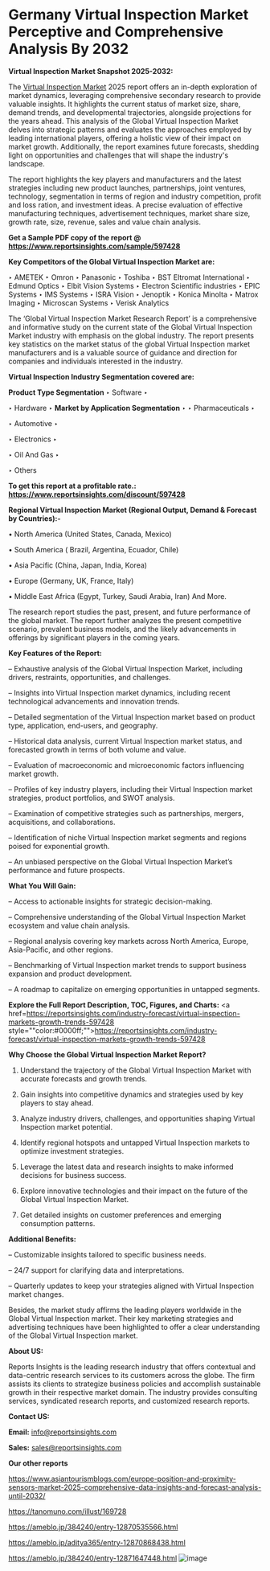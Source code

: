 # Germany Virtual Inspection Market Perceptive and Comprehensive Analysis By 2032

<strong>Virtual Inspection Market Snapshot 2025-2032:</strong>

The <a href=https://www.reportsinsights.com/sample/597428>Virtual Inspection Market</a> 2025 report offers an in-depth exploration of market dynamics, leveraging comprehensive secondary research to provide valuable insights. It highlights the current status of market size, share, demand trends, and developmental trajectories, alongside projections for the years ahead. This analysis of the Global Virtual Inspection Market delves into strategic patterns and evaluates the approaches employed by leading international players, offering a holistic view of their impact on market growth. Additionally, the report examines future forecasts, shedding light on opportunities and challenges that will shape the industry's landscape.

The report highlights the key players and manufacturers and the latest strategies including new product launches, partnerships, joint ventures, technology, segmentation in terms of region and industry competition, profit and loss ration, and investment ideas. A precise evaluation of effective manufacturing techniques, advertisement techniques, market share size, growth rate, size, revenue, sales and value chain analysis.

<strong>Get a Sample PDF copy of the report @ <a href=https://www.reportsinsights.com/sample/597428 style=color:#0000ff;>https://www.reportsinsights.com/sample/597428</a></strong>

<strong>Key Competitors of the Global Virtual Inspection Market are:</strong>

‣ AMETEK
‣ Omron
‣ Panasonic
‣ Toshiba
‣ BST Eltromat International
‣ Edmund Optics
‣ Elbit Vision Systems
‣ Electron Scientific industries
‣ EPIC Systems
‣ IMS Systems
‣ ISRA Vision
‣ Jenoptik
‣ Konica Minolta
‣ Matrox Imaging
‣ Microscan Systems
‣ Verisk Analytics

The ‘Global Virtual Inspection Market Research Report’ is a comprehensive and informative study on the current state of the Global Virtual Inspection Market industry with emphasis on the global industry. The report presents key statistics on the market status of the global Virtual Inspection market manufacturers and is a valuable source of guidance and direction for companies and individuals interested in the industry.

<strong>Virtual Inspection Industry Segmentation covered are:</strong>

<strong>Product Type Segmentation</strong>
‣
Software
‣ 

‣ Hardware
‣ 
<strong>Market by Application Segmentation</strong>
‣
‣  Pharmaceuticals
‣ 

‣ Automotive
‣ 

‣ Electronics
‣ 

‣ Oil And Gas
‣ 

‣ Others

<strong>To get this report at a profitable rate.: <a href=https://www.reportsinsights.com/discount/597428 style=color:#0000ff;>https://www.reportsinsights.com/discount/597428</a></strong>

<strong>Regional Virtual Inspection Market (Regional Output, Demand &amp; Forecast by Countries):-</strong>

• North America (United States, Canada, Mexico)

• South America ( Brazil, Argentina, Ecuador, Chile)

• Asia Pacific (China, Japan, India, Korea)

• Europe (Germany, UK, France, Italy)

• Middle East Africa (Egypt, Turkey, Saudi Arabia, Iran) And More.

The research report studies the past, present, and future performance of the global market. The report further analyzes the present competitive scenario, prevalent business models, and the likely advancements in offerings by significant players in the coming years.

<strong>Key Features of the Report:</strong>

– Exhaustive analysis of the Global Virtual Inspection Market, including drivers, restraints, opportunities, and challenges.

– Insights into Virtual Inspection market dynamics, including recent technological advancements and innovation trends.

– Detailed segmentation of the Virtual Inspection market based on product type, application, end-users, and geography.

– Historical data analysis, current Virtual Inspection market status, and forecasted growth in terms of both volume and value.

– Evaluation of macroeconomic and microeconomic factors influencing market growth.

– Profiles of key industry players, including their Virtual Inspection market strategies, product portfolios, and SWOT analysis.

– Examination of competitive strategies such as partnerships, mergers, acquisitions, and collaborations.

– Identification of niche Virtual Inspection market segments and regions poised for exponential growth.

– An unbiased perspective on the Global Virtual Inspection Market’s performance and future prospects.

<strong>What You Will Gain:</strong>

– Access to actionable insights for strategic decision-making.

– Comprehensive understanding of the Global Virtual Inspection Market ecosystem and value chain analysis.

– Regional analysis covering key markets across North America, Europe, Asia-Pacific, and other regions.

– Benchmarking of Virtual Inspection market trends to support business expansion and product development.

– A roadmap to capitalize on emerging opportunities in untapped segments.

<strong>Explore the Full Report Description, TOC, Figures, and Charts:</strong>
<a href=https://reportsinsights.com/industry-forecast/virtual-inspection-markets-growth-trends-597428 style=""color:#0000ff;"">https://reportsinsights.com/industry-forecast/virtual-inspection-markets-growth-trends-597428</a>

<strong>Why Choose the Global Virtual Inspection Market Report?</strong>

1. Understand the trajectory of the Global Virtual Inspection Market with accurate forecasts and growth trends.

2. Gain insights into competitive dynamics and strategies used by key players to stay ahead.

3. Analyze industry drivers, challenges, and opportunities shaping Virtual Inspection market potential.

4. Identify regional hotspots and untapped Virtual Inspection markets to optimize investment strategies.

5. Leverage the latest data and research insights to make informed decisions for business success.

6. Explore innovative technologies and their impact on the future of the Global Virtual Inspection Market.

7. Get detailed insights on customer preferences and emerging consumption patterns.

<strong>Additional Benefits:</strong>

– Customizable insights tailored to specific business needs.

– 24/7 support for clarifying data and interpretations.

– Quarterly updates to keep your strategies aligned with Virtual Inspection market changes.

Besides, the market study affirms the leading players worldwide in the Global Virtual Inspection market. Their key marketing strategies and advertising techniques have been highlighted to offer a clear understanding of the Global Virtual Inspection market.

<strong><strong>About US</strong>:</strong>

Reports Insights is the leading research industry that offers contextual and data-centric research services to its customers across the globe. The firm assists its clients to strategize business policies and accomplish sustainable growth in their respective market domain. The industry provides consulting services, syndicated research reports, and customized research reports.

<strong>Contact US:</strong>

<p class=><b>Email:</b> <a href=mailto:info@reportsinsights.com>info@reportsinsights.com</a></p>
<p class=><b>Sales:</b> <a href=mailto:sales@reportsinsights.com>sales@reportsinsights.com</a></p>

<strong>Our other reports</strong>

<a href=https://www.asiantourismblogs.com/europe-position-and-proximity-sensors-market-2025-comprehensive-data-insights-and-forecast-analysis-until-2032/>https://www.asiantourismblogs.com/europe-position-and-proximity-sensors-market-2025-comprehensive-data-insights-and-forecast-analysis-until-2032/</a>

<a href=https://tanomuno.com/illust/169728>https://tanomuno.com/illust/169728</a>

<a href=https://ameblo.jp/384240/entry-12870535566.html>https://ameblo.jp/384240/entry-12870535566.html</a>

<a href=https://ameblo.jp/aditya365/entry-12870868438.html>https://ameblo.jp/aditya365/entry-12870868438.html</a>

<a href=https://ameblo.jp/384240/entry-12871647448.html>https://ameblo.jp/384240/entry-12871647448.html</a>
![image](https://github.com/user-attachments/assets/fadbaa46-4118-4658-b974-cdf0a6647b48)
